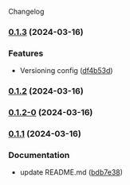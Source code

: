 Changelog

### [0.1.3](https://github.com/xabierlameiro/filtering-tool/compare/v0.1.2...v0.1.3) (2024-03-16)

### Features

* Versioning config ([df4b53d](https://github.com/xabierlameiro/filtering-tool/commit/df4b53da55b5cbdb88851683609d4b1eb3b62c5a))

### [0.1.2](https://github.com/xabierlameiro/filtering-tool/compare/v0.1.2-0...v0.1.2) (2024-03-16)

### [0.1.2-0](https://github.com/xabierlameiro/filtering-tool/compare/v0.1.1...v0.1.2-0) (2024-03-16)

### [0.1.1](https://github.com/xabierlameiro/filtering-tool/releases/tag/v0.1.1) (2024-03-16)

### Documentation

* update README.md ([bdb7e38](https://github.com/xabierlameiro/filtering-tool/commit/bdb7e38fd66367133be1eba4014be3fa8d824b8d))
